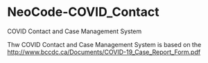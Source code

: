 # NeoCode-COVID_Contact
COVID Contact and Case Management System

Thw COVID Contact and Case Management System is based on the http://www.bccdc.ca/Documents/COVID-19_Case_Report_Form.pdf


